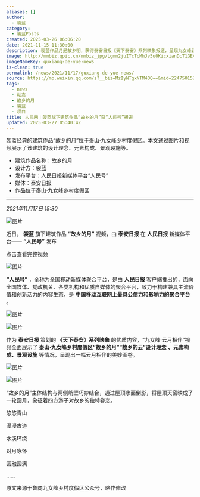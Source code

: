 ```yaml
---
aliases: []
author:
  - 袈蓝
category:
  - 袈蓝Posts
created: 2025-03-26 06:06:20
date: 2021-11-15 11:30:00
description: 袈蓝作品月是故乡明，获得泰安日报《天下泰安》系列映象报道，呈现九女峰云月相伴的美妙画卷。
image: http://mmbiz.qpic.cn/mmbiz_jpg/Lgmm2juITcTcMhJv5u0KicxianDcT1GEAnYJmRP6J1Hicjx5Rp9wynL5UR7wIjxvW45ibRiaSkibNbjQ9ajM7IvTuvFQ/0?wx_fmt=jpeg
imageNameKey: guxiang-de-yue-news
is-clean: true
permalink: /news/2021/11/17/guxiang-de-yue-news/
source: https://mp.weixin.qq.com/s?__biz=MzIyNTgxNTM4OQ==&mid=2247501521&idx=1&sn=1e92398a50a07de5564c152e182783bf&chksm=e87b78e3df0cf1f56345f067990827571d00e36b8d978f0f1152a8ae65e2816a6f4bf6150797&scene=126&sessionid=1742967487#rd
tags:
  - news
  - 动态
  - 故乡的月
  - 袈蓝
  - 项目
title: 人民网︱袈蓝旗下建筑作品“故乡的月”获“人民号”报道
updated: 2025-03-27 05:40:42
---
```


袈蓝经典的建筑作品“故乡的月”位于泰山·九女峰乡村度假区。本文通过图片和视频展示了该建筑的设计理念、元素构成、景观设施等。

<!--more-->
- 建筑作品名称：故乡的月
- 设计方：袈蓝
- 发布平台：人民日报新媒体平台“人民号”
- 媒体：泰安日报
- 作品位于泰山·九女峰乡村度假区

---

*2021年11月17日 15:30*


![图片](https://mmbiz.qpic.cn/mmbiz_png/Lgmm2juITcTcMhJv5u0KicxianDcT1GEAn2L2KOWbXIExJJdawo4tWFbB2dX7Ga8ibfWlA8B4fGgREphm9Sreh2Kw/640?wx_fmt=png&tp=webp&wxfrom=5&wx_lazy=1&wx_co=1)

  

近日， **袈蓝** 旗下建筑作品 **“故乡的月”** 视频，由 **泰安日报** 在 **人民日报** 新媒体平台—— **“人民号”** 发布

  

点击查看完整视频

![图片](https://mmbiz.qpic.cn/mmbiz_png/Lgmm2juITcTcMhJv5u0KicxianDcT1GEAn8xGFkQrjl5nTBCMCDUe8YUExBUCqet1icCjdWLQ60v6rucw23UnjloA/640?wx_fmt=png&tp=webp&wxfrom=5&wx_lazy=1&wx_co=1)

  

**“人民号”** ，全称为全国移动新媒体聚合平台，是由 **人民日报** 客户端推出的，面向全国媒体、党政机关、各类机构和优质自媒体的聚合平台，致力于构建兼具主流价值和创新活力的内容生态，是 **中国移动互联网上最具公信力和影响力的聚合平台** 。

  

![图片](https://mmbiz.qpic.cn/mmbiz_jpg/Lgmm2juITcTcMhJv5u0KicxianDcT1GEAnfpwUfRj6mD3WW3J3JkVrGRazeO4EdGJBBKoicvQEymOZdicDlGibIGXwg/640?wx_fmt=jpeg&tp=webp&wxfrom=5&wx_lazy=1&wx_co=1)

![图片](https://mmbiz.qpic.cn/mmbiz_jpg/Lgmm2juITcTcMhJv5u0KicxianDcT1GEAn2ic4JMjeeD44XYFqgPIO0iaNhnibbMgK2mDgC9nqjKA9QNM2tlqzAYZSA/640?wx_fmt=jpeg&tp=webp&wxfrom=5&wx_lazy=1&wx_co=1)

  

作为 **泰安日报** 策划的 **《天下泰安》系列映象** 的优质内容，“九女峰·云月相伴”视频全面展示了 **泰山·九女峰乡村度假区“故乡的月”“故乡的云”设计理念** **、元素构成、景观设施** 等情况，呈现出一幅云月相伴的美妙画卷。  

  

![图片](https://mmbiz.qpic.cn/mmbiz_jpg/Lgmm2juITcTcMhJv5u0KicxianDcT1GEAn2AKZfxHcRCKcO4zK0T6cMInZFTQHlNDkEAtdZlrHEZSWRvocK2WsFg/640?wx_fmt=jpeg&tp=webp&wxfrom=5&wx_lazy=1&wx_co=1)

![图片](https://mmbiz.qpic.cn/mmbiz_jpg/vvJNibxLAvYpVtDpUswghlr5pw59cdgfDwAicicDibe4EibEtpEZoSUiaNbUCokQ9YJAUyy4BOfFp61yjRia0TojpbiaoQ/640?wx_fmt=jpeg&tp=webp&wxfrom=5&wx_lazy=1&wx_co=1)

  

“故乡的月”主体结构与两侧峭壁巧妙结合，通过屋顶水面倒影，将屋顶天窗映成了一轮圆月，象征着四方游子对故乡的独特眷恋。

  

悠悠青山

漫漫古道

水溪环绕

对月咏怀  

圆融圆满

……

  

  

原文来源于鲁商九女峰乡村度假区公众号，略作修改